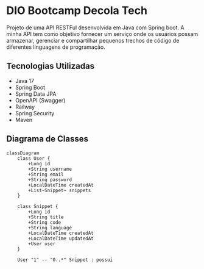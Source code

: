 # DIO Bootcamp Decola Tech

Projeto de uma API RESTFul desenvolvida em Java com Spring boot. 
A minha API tem como objetivo fornecer um serviço onde os usuários possam armazenar, gerenciar e compartilhar pequenos trechos de código de diferentes linguagens de programação.

## Tecnologias Utilizadas

- Java 17
- Spring Boot
- Spring Data JPA
- OpenAPI (Swagger)
- Railway
- Spring Security
- Maven

## Diagrama de Classes

```mermaid
classDiagram
    class User {
        +Long id
        +String username
        +String email
        +String password
        +LocalDateTime createdAt
        +List~Snippet~ snippets
    }

    class Snippet {
        +Long id
        +String title
        +String code
        +String language
        +LocalDateTime createdAt
        +LocalDateTime updatedAt
        +User user
    }

    User "1" -- "0..*" Snippet : possui
```
